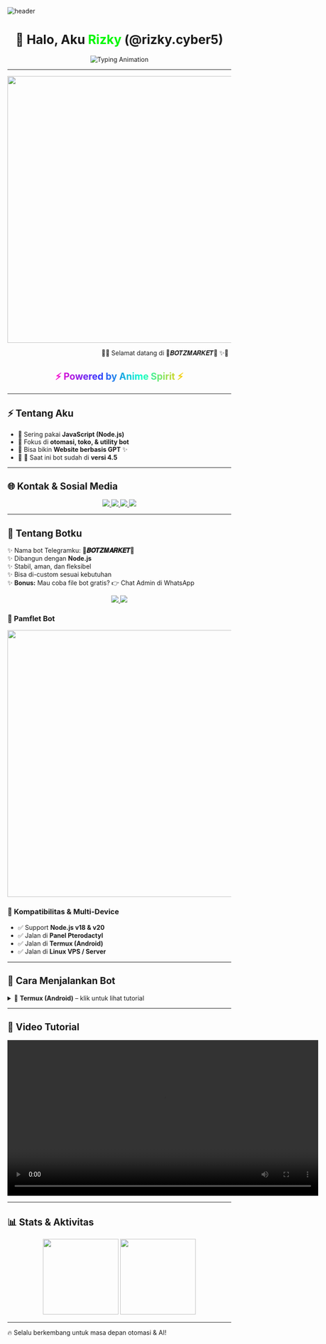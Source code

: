 ![header](https://files.catbox.moe/ta9ds2.gif)

<h1 align="center">👋 Halo, Aku <span style="color:#00F700">Rizky</span> (@rizky.cyber5)</h1>

<p align="center">
  <img src="https://readme-typing-svg.herokuapp.com?font=Fira+Code&weight=700&size=22&pause=1000&color=00F700&center=true&vCenter=true&width=700&lines=💻+Developer+Bot+Telegram;🚀+Fullstack+JS+Enthusiast;🤖+Pembuat+Utility+%26+Toko+Bot;✨+Website+GPT+Developer" alt="Typing Animation"/>
</p>

---

<!-- Banner Anime -->
<p align="center">
  <img src="https://i.waifu.pics/pfI6WMP.gif" width="600"/>
</p>

<!-- Teks Bergerak -->
<p align="center">
  <marquee scrollamount="10" direction="left" behavior="alternate">
    🌸✨ Selamat datang di 🔱𝑩𝑶𝑻𝒁𝑴𝑨𝑹𝑲𝑬𝑻🔱 ✨🌸
  </marquee>
</p>

<!-- Teks Gradasi Animasi -->
<h2 align="center">
  <span style="background: linear-gradient(90deg,#ff00cc,#3333ff,#00ffcc,#ffcc00);
               -webkit-background-clip: text;
               -webkit-text-fill-color: transparent;
               animation: rainbow 5s infinite;">
    ⚡ Powered by Anime Spirit ⚡
  </span>
</h2>

<style>
@keyframes rainbow {
  0% {background-position:0% 50%}
  50% {background-position:100% 50%}
  100% {background-position:0% 50%}
}
</style>

---

## ⚡ Tentang Aku
- 🔹 Sering pakai **JavaScript (Node.js)**  
- 🔹 Fokus di **otomasi, toko, & utility bot**  
- 🔹 Bisa bikin **Website berbasis GPT** ✨  
- 🔹 📌 Saat ini bot sudah di **versi 4.5**  

---

## 🌐 Kontak & Sosial Media

<p align="center">
  <a href="https://www.tiktok.com/@rizky.cyber5">
    <img src="https://img.shields.io/badge/TikTok-@rizky.cyber5-black?logo=tiktok&style=for-the-badge" />
  </a>
  <a href="https://wa.me/6285126274305">
    <img src="https://img.shields.io/badge/Chat%20Admin-WhatsApp-25D366?logo=whatsapp&style=for-the-badge" />
  </a>
  <a href="https://whatsapp.com/channel/0029Vb6zk9h7DAWw5iFGoI1N">
    <img src="https://img.shields.io/badge/Join-WhatsApp%20Channel-128C7E?logo=whatsapp&style=for-the-badge" />
  </a>
  <a href="https://t.me/BotFather">
    <img src="https://img.shields.io/badge/Buat%20API%20BotFather-telegram-blue?logo=telegram&style=for-the-badge" />
  </a>
</p>

---

## 🤖 Tentang Botku

✨ Nama bot Telegramku: **🔱𝑩𝑶𝑻𝒁𝑴𝑨𝑹𝑲𝑬𝑻🔱**  
✨ Dibangun dengan **Node.js**  
✨ Stabil, aman, dan fleksibel  
✨ Bisa di-custom sesuai kebutuhan  
✨ **Bonus:** Mau coba file bot gratis? 👉 Chat Admin di WhatsApp  

<p align="center">
  <a href="https://t.me/+dL8ZxHBT46AwOGU9">
    <img src="https://img.shields.io/badge/Join%20Grup%20Telegram-BOTZMARKET-blue?logo=telegram&style=for-the-badge" />
  </a>
  <a href="https://t.me/Rizkycyberbot">
    <img src="https://img.shields.io/badge/Test%20Bot-RizkyCyberBot-blue?logo=telegram&style=for-the-badge" />
  </a>
</p>

### 📌 Pamflet Bot

<p align="center">
  <img src="https://files.catbox.moe/0heop6.jpg" width="600"/>
</p>

### 🔧 Kompatibilitas & Multi-Device
- ✅ Support **Node.js v18 & v20**  
- ✅ Jalan di **Panel Pterodactyl**  
- ✅ Jalan di **Termux (Android)**  
- ✅ Jalan di **Linux VPS / Server**  

---

## 🚀 Cara Menjalankan Bot

<details>
<summary>📱 <b>Termux (Android)</b> – klik untuk lihat tutorial</summary>

```bash
pkg update && pkg upgrade
pkg install nodejs git nano -y
git clone https://github.com/BOTZMARKET/Bot_telegram.git
cd Bot_telegram
npm install
```

🔑 **Edit API Key dari BotFather**

```bash
nano config.js
```

Isi dengan token bot kamu:

```js
telegram: {
   token: 'masukkan token BotFather', // Token dari BotFather
   adminId: '7693829809' // ID Telegram admin utama
};
```

Simpan (CTRL + X → Y → Enter)

🚀 **Jalankan Bot**

```bash
npm start
```

🎉 Jika berhasil, bot kamu akan online di Telegram!

</details>

---

## 🎥 Video Tutorial

<p align="center">
  <video src="https://files.catbox.moe/wwtlm5.mp4" width="700" controls></video>
</p>

---

## 📊 Stats & Aktivitas

<p align="center">
  <img src="https://github-readme-stats.vercel.app/api?username=rizky-cyber5&show_icons=true&theme=radical&hide_border=true" height="170"/>
  <img src="https://github-readme-streak-stats.herokuapp.com/?user=rizky-cyber5&theme=radical&hide_border=true" height="170"/>
</p>

---

🔥 Selalu berkembang untuk masa depan otomasi & AI!
